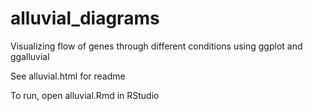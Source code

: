 # alluvial_diagrams
Visualizing flow of genes through different conditions using ggplot and ggalluvial

See alluvial.html for readme

To run, open alluvial.Rmd in RStudio
